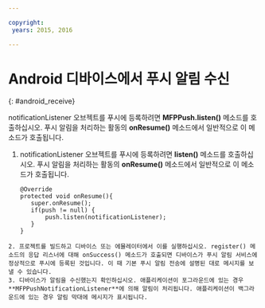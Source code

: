 ```yaml
---

copyright:
 years: 2015, 2016

---
```


# Android 디바이스에서 푸시 알림 수신
{: #android_receive}

notificationListener 오브젝트를 푸시에 등록하려면 **MFPPush.listen()** 메소드를 호출하십시오. 푸시 알림을 처리하는 활동의 **onResume()** 메소드에서 일반적으로 이 메소드가 호출됩니다. 

1. notificationListener 오브젝트를 푸시에 등록하려면 **listen()** 메소드를 호출하십시오. 푸시 알림을 처리하는 활동의 **onResume()** 메소드에서 일반적으로 이 메소드가 호출됩니다. 

	```
	@Override
	protected void onResume(){
	   super.onResume();
	   if(push != null) {
	       push.listen(notificationListener);
	   }
	}
```
2. 프로젝트를 빌드하고 디바이스 또는 에뮬레이터에서 이를 실행하십시오. register() 메소드의 응답 리스너에 대해 onSuccess() 메소드가 호출되면 디바이스가 푸시 알림 서비스에 정상적으로 푸시에 등록된 것입니다. 이 때 기본 푸시 알림 전송에 설명된 대로 메시지를 보낼 수 있습니다. 
3. 디바이스가 알림을 수신했는지 확인하십시오. 애플리케이션이 포그라운드에 있는 경우 **MFPPushNotificationListener**에 의해 알림이 처리됩니다. 애플리케이션이 백그라운드에 있는 경우 알림 막대에 메시지가 표시됩니다. 

